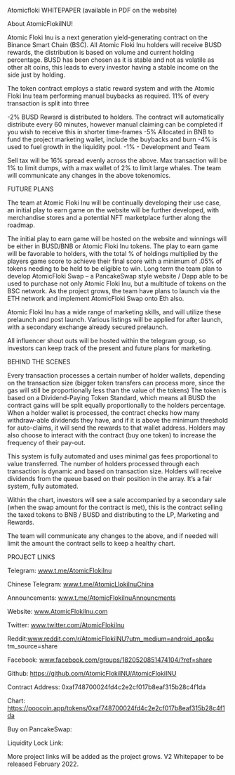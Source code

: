 Atomicfloki WHITEPAPER (available in PDF on the website)


About AtomicFlokiINU!

Atomic Floki Inu is a next generation yield-generating contract on the 
Binance Smart Chain (BSC). All Atomic Floki Inu holders will receive 
BUSD rewards, the distribution is based on volume and current holding 
percentage. BUSD has been chosen as it is stable and not as volatile as other 
alt coins, this leads to every investor having a stable income on the side just 
by holding.

The token contract employs a static reward system and with the Atomic 
Floki Inu team performing manual buybacks as required.
11% of every transaction is split into three

-2% BUSD Reward is distributed to holders. The contract will 
automatically distribute every 60 minutes, however manual claiming can be 
completed if you wish to receive this in shorter time-frames
-5% Allocated in BNB to fund the project marketing wallet, include the 
buybacks and burn
-4% is used to fuel growth in the liquidity pool.
-1% - Development and Team

Sell tax will be 16% spread evenly across the above.
Max transaction will be 1% to limit dumps, with a max wallet of 2% to 
limit large whales.
The team will communicate any changes in the above tokenomics.


FUTURE PLANS

The team at Atomic Floki Inu will be continually developing their use case, 
an initial play to earn game on the website will be further developed, with 
merchandise stores and a potential NFT marketplace further along the 
roadmap.

The initial play to earn game will be hosted on the website and winnings 
will be either in BUSD/BNB or Atomic Floki Inu tokens. 
The play to earn game will be favorable to holders, with the total % of 
holdings multiplied by the players game score to achieve their final score 
with a minimum of .05% of tokens needing to be held to be eligible to win.
Long term the team plan to develop AtomicFloki Swap – a PancakeSwap 
style website / Dapp able to be used to purchase not only Atomic Floki Inu, 
but a multitude of tokens on the BSC network. As the project grows, the 
team have plans to launch via the ETH network and implement 
AtomicFloki Swap onto Eth also.

Atomic Floki Inu has a wide range of marketing skills, and will utilize these 
prelaunch and post launch. Various listings will be applied for after launch, 
with a secondary exchange already secured prelaunch.

All influencer shout outs will be hosted within the telegram group, so 
investors can keep track of the present and future plans for marketing.

BEHIND THE SCENES 

Every transaction processes a certain number of holder wallets, depending 
on the transaction size (bigger token transfers can process more, since the 
gas will still be proportionally less than the value of the tokens) The token is 
based on a Dividend-Paying Token Standard, which means all BUSD the 
contract gains will be split equally proportionally to the holders percentage. 
When a holder wallet is processed, the contract checks how many 
withdraw-able dividends they have, and if it is above the minimum 
threshold for auto-claims, it will send the rewards to that wallet address. 
Holders may also choose to interact with the contract (buy one token) to 
increase the frequency of their pay-out.

This system is fully automated and uses minimal gas fees proportional to 
value transferred. The number of holders processed through each 
transaction is dynamic and based on transaction size. Holders will receive 
dividends from the queue based on their position in the array. It’s a fair 
system, fully automated.

Within the chart, investors will see a sale accompanied by a secondary sale 
(when the swap amount for the contract is met), this is the contract selling 
the taxed tokens to BNB / BUSD and distributing to the LP, Marketing and 
Rewards.

The team will communicate any changes to the above, and if needed will 
limit the amount the contract sells to keep a healthy chart.

PROJECT LINKS


Telegram: www.t.me/AtomicFlokiInu

Chinese Telegram: www.t.me/AtomicLlokiInuChina

Announcements: www.t.me/AtomicFlokiInuAnnouncments

Website: www.AtomicFlokiInu.com

Twitter: www.twitter.com/AtomicFlokiInu

Reddit:www.reddit.com/r/AtomicFlokiINU?utm_medium=android_app&u
tm_source=share

Facebook: www.facebook.com/groups/1820520851474104/?ref=share

Github: https://github.com/AtomicFlokiINU/AtomicFlokiINU

Contract Address: 0xaf748700024fd4c2e2cf017b8eaf315b28c4f1da

Chart: https://poocoin.app/tokens/0xaf748700024fd4c2e2cf017b8eaf315b28c4f1da

Buy on PancakeSwap:

Liquidity Lock Link:


More project links will be added as the project grows.
V2 Whitepaper to be released February 2022.
